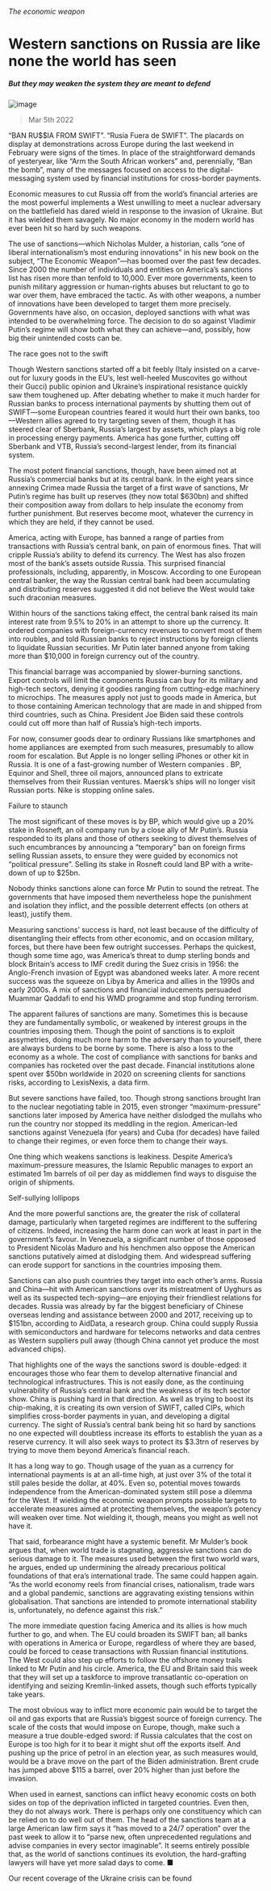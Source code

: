 ###### The economic weapon
# Western sanctions on Russia are like none the world has seen 
##### But they may weaken the system they are meant to defend 
![image](images/20220305_fbp501.jpg) 
> Mar 5th 2022 
“BAN RU$$IA FROM SWIFT”. “Rusia Fuera de SWIFT”. The placards on display at demonstrations across Europe during the last weekend in February were signs of the times. In place of the straightforward demands of yesteryear, like “Arm the South African workers” and, perennially, “Ban the bomb”, many of the messages focused on access to the digital-messaging system used by financial institutions for cross-border payments.
Economic measures to cut Russia off from the world’s financial arteries are the most powerful implements a West unwilling to meet a nuclear adversary on the battlefield has dared wield in response to the invasion of Ukraine. But it has wielded them savagely. No major economy in the modern world has ever been hit so hard by such weapons.

The use of sanctions—which Nicholas Mulder, a historian, calls “one of liberal internationalism’s most enduring innovations” in his new book on the subject, “The Economic Weapon”—has boomed over the past few decades. Since 2000 the number of individuals and entities on America’s sanctions list has risen more than tenfold to 10,000. Ever more governments, keen to punish military aggression or human-rights abuses but reluctant to go to war over them, have embraced the tactic. As with other weapons, a number of innovations have been developed to target them more precisely. Governments have also, on occasion, deployed sanctions with what was intended to be overwhelming force. The decision to do so against Vladimir Putin’s regime will show both what they can achieve—and, possibly, how big their unintended costs can be.
The race goes not to the swift
Though Western sanctions started off a bit feebly (Italy insisted on a carve-out for luxury goods in the EU’s, lest well-heeled Muscovites go without their Gucci) public opinion and Ukraine’s inspirational resistance quickly saw them toughened up. After debating whether to make it much harder for Russian banks to process international payments by shutting them out of SWIFT—some European countries feared it would hurt their own banks, too—Western allies agreed to try targeting seven of them, though it has steered clear of Sberbank, Russia’s largest by assets, which plays a big role in processing energy payments. America has gone further, cutting off Sberbank and VTB, Russia’s second-largest lender, from its financial system.
The most potent financial sanctions, though, have been aimed not at Russia’s commercial banks but at its central bank. In the eight years since annexing Crimea made Russia the target of a first wave of sanctions, Mr Putin’s regime has built up reserves (they now total $630bn) and shifted their composition away from dollars to help insulate the economy from further punishment. But reserves become moot, whatever the currency in which they are held, if they cannot be used.
America, acting with Europe, has banned a range of parties from transactions with Russia’s central bank, on pain of enormous fines. That will cripple Russia’s ability to defend its currency. The West has also frozen most of the bank’s assets outside Russia. This surprised financial professionals, including, apparently, in Moscow. According to one European central banker, the way the Russian central bank had been accumulating and distributing reserves suggested it did not believe the West would take such draconian measures.
Within hours of the sanctions taking effect, the central bank raised its main interest rate from 9.5% to 20% in an attempt to shore up the currency. It ordered companies with foreign-currency revenues to convert most of them into roubles, and told Russian banks to reject instructions by foreign clients to liquidate Russian securities. Mr Putin later banned anyone from taking more than $10,000 in foreign currency out of the country.
This financial barrage was accompanied by slower-burning sanctions. Export controls will limit the components Russia can buy for its military and high-tech sectors, denying it goodies ranging from cutting-edge machinery to microchips. The measures apply not just to goods made in America, but to those containing American technology that are made in and shipped from third countries, such as China. President Joe Biden said these controls could cut off more than half of Russia’s high-tech imports.
For now, consumer goods dear to ordinary Russians like smartphones and home appliances are exempted from such measures, presumably to allow room for escalation. But Apple is no longer selling iPhones or other kit in Russia. It is one of a fast-growing number of Western companies . BP, Equinor and Shell, three oil majors, announced plans to extricate themselves from their Russian ventures. Maersk’s ships will no longer visit Russian ports. Nike is stopping online sales.
Failure to staunch
The most significant of these moves is by BP, which would give up a 20% stake in Rosneft, an oil company run by a close ally of Mr Putin’s. Russia responded to its plans and those of others seeking to divest themselves of such encumbrances by announcing a “temporary” ban on foreign firms selling Russian assets, to ensure they were guided by economics not “political pressure”. Selling its stake in Rosneft could land BP with a write-down of up to $25bn.
Nobody thinks sanctions alone can force Mr Putin to sound the retreat. The governments that have imposed them nevertheless hope the punishment and isolation they inflict, and the possible deterrent effects (on others at least), justify them.
Measuring sanctions’ success is hard, not least because of the difficulty of disentangling their effects from other economic, and on occasion military, forces, but there have been few outright successes. Perhaps the quickest, though some time ago, was America’s threat to dump sterling bonds and block Britain’s access to IMF credit during the Suez crisis in 1956: the Anglo-French invasion of Egypt was abandoned weeks later. A more recent success was the squeeze on Libya by America and allies in the 1990s and early 2000s. A mix of sanctions and financial inducements persuaded Muammar Qaddafi to end his WMD programme and stop funding terrorism.
The apparent failures of sanctions are many. Sometimes this is because they are fundamentally symbolic, or weakened by interest groups in the countries imposing them. Though the point of sanctions is to exploit assymetries, doing much more harm to the adversary than to yourself, there are always burdens to be borne by some. There is also a loss to the economy as a whole. The cost of compliance with sanctions for banks and companies has rocketed over the past decade. Financial institutions alone spent over $50bn worldwide in 2020 on screening clients for sanctions risks, according to LexisNexis, a data firm.
But severe sanctions have failed, too. Though strong sanctions brought Iran to the nuclear negotiating table in 2015, even stronger “maximum-pressure” sanctions later imposed by America have neither dislodged the mullahs who run the country nor stopped its meddling in the region. American-led sanctions against Venezuela (for years) and Cuba (for decades) have failed to change their regimes, or even force them to change their ways.
One thing which weakens sanctions is leakiness. Despite America’s maximum-pressure measures, the Islamic Republic manages to export an estimated 1m barrels of oil per day as middlemen find ways to disguise the origin of shipments.
Self-sullying lollipops
And the more powerful sanctions are, the greater the risk of collateral damage, particularly when targeted regimes are indifferent to the suffering of citizens. Indeed, increasing the harm done can work at least in part in the government’s favour. In Venezuela, a significant number of those opposed to President Nicolás Maduro and his henchmen also oppose the American sanctions putatively aimed at dislodging them. And widespread suffering can erode support for sanctions in the countries imposing them.
Sanctions can also push countries they target into each other’s arms. Russia and China—hit with American sanctions over its mistreatment of Uyghurs as well as its suspected tech-spying—are enjoying their friendliest relations for decades. Russia was already by far the biggest beneficiary of Chinese overseas lending and assistance between 2000 and 2017, receiving up to $151bn, according to AidData, a research group. China could supply Russia with semiconductors and hardware for telecoms networks and data centres as Western suppliers pull away (though China cannot yet produce the most advanced chips).
That highlights one of the ways the sanctions sword is double-edged: it encourages those who fear them to develop alternative financial and technological infrastructures. This is not easily done, as the continuing vulnerability of Russia’s central bank and the weakness of its tech sector show. China is pushing hard in that direction. As well as trying to boost its chip-making, it is creating its own version of SWIFT, called CIPs, which simplifies cross-border payments in yuan, and developing a digital currency. The sight of Russia’s central bank being hit so hard by sanctions no one expected will doubtless increase its efforts to establish the yuan as a reserve currency. It will also seek ways to protect its $3.3trn of reserves by trying to move them beyond America’s financial reach.
It has a long way to go. Though usage of the yuan as a currency for international payments is at an all-time high, at just over 3% of the total it still pales beside the dollar, at 40%. Even so, potential moves towards independence from the American-dominated system still pose a dilemma for the West. If wielding the economic weapon prompts possible targets to accelerate measures aimed at protecting themselves, the weapon’s potency will weaken over time. Not wielding it, though, means you might as well not have it.
That said, forbearance might have a systemic benefit. Mr Mulder’s book argues that, when world trade is stagnating, aggressive sanctions can do serious damage to it. The measures used between the first two world wars, he argues, ended up undermining the already precarious political foundations of that era’s international trade. The same could happen again. “As the world economy reels from financial crises, nationalism, trade wars and a global pandemic, sanctions are aggravating existing tensions within globalisation. That sanctions are intended to promote international stability is, unfortunately, no defence against this risk.”
The more immediate question facing America and its allies is how much further to go, and when. The EU could broaden its SWIFT ban; all banks with operations in America or Europe, regardless of where they are based, could be forced to cease transactions with Russian financial institutions. The West could also step up efforts to follow the offshore money trails linked to Mr Putin and his circle. America, the EU and Britain said this week that they will set up a taskforce to improve transatlantic co-operation on identifying and seizing Kremlin-linked assets, though such efforts typically take years.
The most obvious way to inflict more economic pain would be to target the oil and gas exports that are Russia’s biggest source of foreign currency. The scale of the costs that would impose on Europe, though, make such a measure a true double-edged sword: if Russia calculates that the cost on Europe is too high for it to bear it might shut off the exports itself. And pushing up the price of petrol in an election year, as such measures would, would be a brave move on the part of the Biden administration. Brent crude has jumped above $115 a barrel, over 20% higher than just before the invasion.
When used in earnest, sanctions can inflict heavy economic costs on both sides on top of the deprivation inflicted in targeted countries. Even then, they do not always work. There is perhaps only one constituency which can be relied on to do well out of them. The head of the sanctions team at a large American law firm says it “has moved to a 24/7 operation” over the past week to allow it to “parse new, often unprecedented regulations and advise companies in every sector imaginable”. It seems entirely possible that, as the world of sanctions continues its evolution, the hard-grafting lawyers will have yet more salad days to come. ■
Our recent coverage of the Ukraine crisis can be found 
